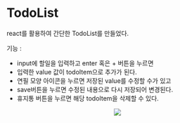 # TodoList
react를 활용하여 간단한 TodoList를 만들었다.

기능 :
- input에 할일을 입력하고 enter 혹은 + 버튼을 누르면
- 입력한 value 값이 todoItem으로 추가가 된다.
- 연필 모양 아이콘을 누르면 저장된 value를 수정할 수가 있고
- save버튼을 누르면 수정된 내용으로 다시 저장되어 변경된다.
- 휴지통 버튼을 누르면 해당 todoItem을 삭제할 수 있다.  
<p align="center">
  <img src="https://github.com/hyj9069/TodoList/assets/149446034/9ee44ff9-4b49-43fd-afb2-85377836fa66">
</p>
